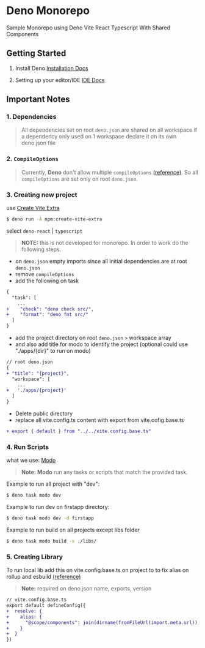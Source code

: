 # Deno Monorepo

Sample Monorepo using Deno Vite React Typescript With Shared Components

## Getting Started

1. Install Deno
   [Installation Docs](https://docs.deno.com/runtime/getting_started/installation)

2. Setting up your editor/IDE
   [IDE Docs](https://docs.deno.com/runtime/getting_started/setup_your_environment/#setting-up-your-editor%2Fide)

## Important Notes

### 1. Dependencies

> All dependencies set on root `deno.json` are shared on all workspace if a
> dependency only used on 1 workspace declare it on its own deno.json file

### 2. `CompileOptions`

> Currently, **Deno** don't allow multiple `compileOptions`
> [(reference)](https://docs.deno.com/runtime/fundamentals/workspaces/#configuring-built-in-deno-tools:~:text=Notes-,compilerOptions,-%E2%9C%85).
> So all `compileOptions` are set only on root `deno.json`.

### 3. Creating new project

use [Create Vite Extra](https://github.com/bluwy/create-vite-extra)

```bash
$ deno run -A npm:create-vite-extra
```

select `deno-react` | `typescript`

> **NOTE:** this is not developed for monorepo. In order to work do the
> following steps.

- on `deno.json` empty imports since all initial dependencies are at root
  `deno.json`
- remove `compileOptions`
- add the following on task

```diff
{
  "task": [
    ...
+    "check": "deno check src/",
+    "format": "deno fmt src/"
  ]
}
```

- add the project directory on root `deno.json` `>` workspace array
- and also add title for modo to identify the project (optional could use
  "./apps/{dir}" to run on modo)

```diff
// root deno.json
{
+ "title": "{project}",
  "workspace": [
    ...
+   './apps/{project}'
  ]
}
```

- Delete public directory
- replace all vite.config.ts content with export from vite.cofig.base.ts
```diff
+ export { default } from "../../vite.config.base.ts"
```

### 4. Run Scripts

what we use: [Modo](https://jsr.io/@quffe/modo)

> **Note:** **Modo** run any tasks or scripts that match the provided task.

Example to run all project with "dev":

```bash
$ deno task modo dev
```

Example to run dev on firstapp directory:

```bash
$ deno task modo dev -d firstapp
```

Example to run build on all projects except libs folder
```bash
$ deno task modo build -x ./libs/
```

### 5. Creating Library

To run local lib add this on vite.config.base.ts on project to to fix alias on rollup
and esbuild
[(reference)](https://github.com/denoland/deno-vite-plugin/issues/19#issue-2596281103)

> **Note:** required on deno.json name, exports, version

```diff
// vite.config.base.ts
export default defineConfig({
+  resolve: {
+    alias: {
+      "@scope/components": join(dirname(fromFileUrl(import.meta.url)), "../../libs/components/mod.tsx")
+    }
+  }
})
```
